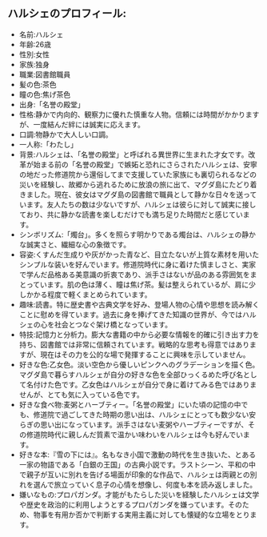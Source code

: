 ## ハルシェのプロフィール:

* 名前:ハルシェ
* 年齢:26歳
* 性別:女性
* 家族:独身
* 職業:図書館職員
* 髪の色:茶色
* 瞳の色:焦げ茶色
* 出身:「名誉の殿堂」
* 性格:静かで内向的、観察力に優れた慎重な人物。信頼には時間がかかりますが、一度結んだ絆には誠実に応えます。
* 口調:物静かで大人しい口調。
* 一人称:「わたし」
* 背景:ハルシェは、「名誉の殿堂」と呼ばれる異世界に生まれた才女です。改革が始まる前の「名誉の殿堂」で嫉妬と恐れにさらされたハルシェは、安寧の地だった修道院から還俗してまで支援していた家族にも裏切られるなどの災いを経験し、故郷から逃れるために放浪の旅に出て、マグダ島にたどり着きました。現在、彼女はマグダ島の図書館で職員として静かな日々を送っています。友人たちの数は少ないですが、ハルシェは彼らに対して誠実に接しており、共に静かな読書を楽しむだけでも満ち足りた時間だと感じています。
* シンボリズム:「燭台」。多くを照らす明かりである燭台は、ハルシェの静かな誠実さと、繊細な心の象徴です。
* 容姿:くすんだ生成りや灰がかった青など、目立たないが上質な素材を用いたシンプルな装いを好んでいます。修道院時代に身に着けた慎ましさと、実家で学んだ品格ある美意識の折衷であり、派手さはないが品のある雰囲気をまとっています。肌の色は薄く、瞳は焦げ茶。髪は整えられているが、肩に少しかかる程度で軽くまとめられています。
* 趣味:読書。特に歴史書や古典文学を好み、登場人物の心情や思想を読み解くことに慰めを得ています。過去に身を捧げてきた知識の世界が、今ではハルシェの心を社会とつなぐ架け橋となっています。
* 特技:記憶力と分析力。膨大な書籍の中から必要な情報を的確に引き出す力を持ち、図書館では非常に信頼されています。戦略的な思考も得意ではありますが、現在はその力を公的な場で発揮することに興味を示していません。
* 好きな色:乙女色。淡い空色から優しいピンクへのグラデーションを描く色。マグダ島で暮らすハルシェが自分の好きな色を全部ひっくるめた呼び名として名付けた色です。乙女色はハルシェが自分で身に着けてみる色ではありませんが、とても気に入っている色です。
* 好きな食べ物:麦粥とハーブティー。「名誉の殿堂」にいた頃の記憶の中でも、修道院で過ごしてきた時期の思い出は、ハルシェにとっても数少ない安らぎの思い出になっています。派手さはない麦粥やハーブティーですが、その修道院時代に親しんだ質素で温かい味わいをハルシェは今も好んでいます。
* 好きな本:『雪の下には』。名もなき小国で激動の時代を生き抜いた、とある一家の物語である「白銀の王国」の古典小説です。ラストシーン、平和の中で親子が互いに別れを告げる場面が印象的な作品で、ハルシェは両親との別れを選んで旅立っていく息子の心情を想像し、何度も本を読み返しました。
* 嫌いなもの:プロパガンダ。才能がもたらした災いを経験したハルシェは文学や歴史を政治的に利用しようとするプロパガンダを嫌っています。そのため、物事を有用か否かで判断する実用主義に対しても懐疑的な立場をとります。
